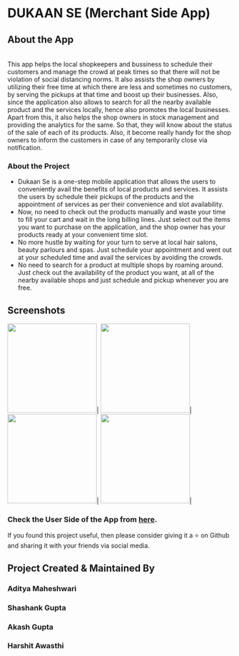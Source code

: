 # DUKAAN SE (Merchant Side App)

## About the App
<br>This app helps the local shopkeepers and bussiness to schedule their customers and manage the crowd at peak times so that there will not be violation of social distancing norms. It also assists the shop owners by utilizing their free time at which there are less and sometimes no customers, by serving the pickups at that time and boost up their businesses. Also, since the application also allows to search for all the nearby available product and the services locally, hence also promotes the local businesses.
Apart from this, it also helps the shop owners in stock management and providing the analytics for the same. So that, they will know about the status of the sale of each of its products. 
Also, it become really handy for the shop owners to inform the customers in case of any temporarily close via notification. 
<br>
### About the Project
<ul>
  <li>
Dukaan Se is a one-step mobile application that allows the users to conveniently avail the benefits of local products and services. It assists the users by schedule their pickups of the products and the appointment of services as per their convenience and slot availability.
  </li>
  <li>
Now, no need to check out the products manually and waste your time to fill your cart and wait in the long billing lines. Just select out the items you want to purchase on the application, and the shop owner has your products ready at your convenient time slot.
    </li>
  <li>
No more hustle by waiting for your turn to serve at local hair salons, beauty parlours and spas. Just schedule your appointment and went out at your scheduled time and avail the services by avoiding the crowds.
    </li>
      <li>
No need to search for a product at multiple shops by roaming around. Just check out the availability of the product you want, at all of the nearby available shops and just schedule and pickup whenever you are free.
        </li>
</ul>

## Screenshots
<img src="https://user-images.githubusercontent.com/43954262/90977887-df0fc900-e566-11ea-8267-be21876f1423.jpeg" width="200">|
<img src="https://user-images.githubusercontent.com/43954262/90977889-e2a35000-e566-11ea-9144-239f7282b1c1.jpeg" width="200">|
<img src="https://user-images.githubusercontent.com/43954262/90977893-e636d700-e566-11ea-9899-7e9c3b66ffc0.jpeg" width="200">|
<img src="https://user-images.githubusercontent.com/43954262/90977896-ea62f480-e566-11ea-8773-568d897d7648.jpeg" width="200">|

### Check the User Side of the App from [here](https://github.com/Im-awesome-Aadi/Dukaan-Se-user).

If you found this project useful, then please consider giving it a :star: on Github and sharing it with your friends via social media.

## Project Created & Maintained By

### Aditya Maheshwari 
### Shashank Gupta
### Akash Gupta
### Harshit Awasthi
